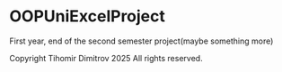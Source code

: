 # OOPUniExcelProject
First year, end of the second semester project(maybe something more)

Copyright Tihomir Dimitrov 2025 All rights reserved.
